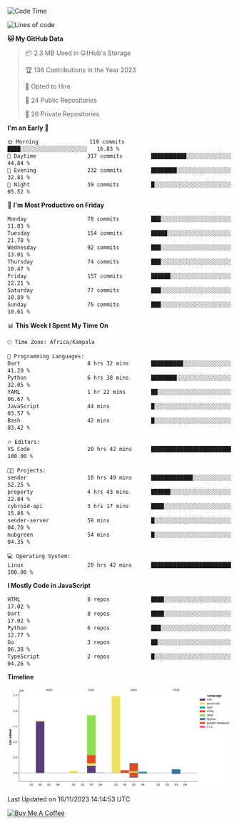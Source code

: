 <!--START_SECTION:waka-->
![Code Time](http://img.shields.io/badge/Code%20Time-223%20hrs%2025%20mins-blue)

![Lines of code](https://img.shields.io/badge/From%20Hello%20World%20I%27ve%20Written-6.6%20million%20lines%20of%20code-blue)

**🐱 My GitHub Data** 

> 📦 2.3 MB Used in GitHub's Storage 
 > 
> 🏆 136 Contributions in the Year 2023
 > 
> 💼 Opted to Hire
 > 
> 📜 24 Public Repositories 
 > 
> 🔑 26 Private Repositories 
 > 
**I'm an Early 🐤** 

```text
🌞 Morning                119 commits         ████░░░░░░░░░░░░░░░░░░░░░   16.83 % 
🌆 Daytime                317 commits         ███████████░░░░░░░░░░░░░░   44.84 % 
🌃 Evening                232 commits         ████████░░░░░░░░░░░░░░░░░   32.81 % 
🌙 Night                  39 commits          █░░░░░░░░░░░░░░░░░░░░░░░░   05.52 % 
```
📅 **I'm Most Productive on Friday** 

```text
Monday                   78 commits          ███░░░░░░░░░░░░░░░░░░░░░░   11.03 % 
Tuesday                  154 commits         █████░░░░░░░░░░░░░░░░░░░░   21.78 % 
Wednesday                92 commits          ███░░░░░░░░░░░░░░░░░░░░░░   13.01 % 
Thursday                 74 commits          ███░░░░░░░░░░░░░░░░░░░░░░   10.47 % 
Friday                   157 commits         ██████░░░░░░░░░░░░░░░░░░░   22.21 % 
Saturday                 77 commits          ███░░░░░░░░░░░░░░░░░░░░░░   10.89 % 
Sunday                   75 commits          ███░░░░░░░░░░░░░░░░░░░░░░   10.61 % 
```


📊 **This Week I Spent My Time On** 

```text
🕑︎ Time Zone: Africa/Kampala

💬 Programming Languages: 
Dart                     8 hrs 32 mins       ██████████░░░░░░░░░░░░░░░   41.20 % 
Python                   6 hrs 38 mins       ████████░░░░░░░░░░░░░░░░░   32.05 % 
YAML                     1 hr 22 mins        ██░░░░░░░░░░░░░░░░░░░░░░░   06.67 % 
JavaScript               44 mins             █░░░░░░░░░░░░░░░░░░░░░░░░   03.57 % 
Bash                     42 mins             █░░░░░░░░░░░░░░░░░░░░░░░░   03.42 % 

🔥 Editors: 
VS Code                  20 hrs 42 mins      █████████████████████████   100.00 % 

🐱‍💻 Projects: 
sender                   10 hrs 49 mins      █████████████░░░░░░░░░░░░   52.25 % 
property                 4 hrs 43 mins       ██████░░░░░░░░░░░░░░░░░░░   22.84 % 
cybroid-api              3 hrs 17 mins       ████░░░░░░░░░░░░░░░░░░░░░   15.86 % 
sender-server            58 mins             █░░░░░░░░░░░░░░░░░░░░░░░░   04.70 % 
mubgreen                 54 mins             █░░░░░░░░░░░░░░░░░░░░░░░░   04.35 % 

💻 Operating System: 
Linux                    20 hrs 42 mins      █████████████████████████   100.00 % 
```

**I Mostly Code in JavaScript** 

```text
HTML                     8 repos             ████░░░░░░░░░░░░░░░░░░░░░   17.02 % 
Dart                     8 repos             ████░░░░░░░░░░░░░░░░░░░░░   17.02 % 
Python                   6 repos             ███░░░░░░░░░░░░░░░░░░░░░░   12.77 % 
Go                       3 repos             ██░░░░░░░░░░░░░░░░░░░░░░░   06.38 % 
TypeScript               2 repos             █░░░░░░░░░░░░░░░░░░░░░░░░   04.26 % 
```



**Timeline**

![Lines of Code chart](https://raw.githubusercontent.com/drexhacker/drexhacker/main/assets/bar_graph.png)


 Last Updated on 16/11/2023 14:14:53 UTC
<!--END_SECTION:waka-->

<a href="https://www.buymeacoffee.com/drexsoftorg" target="_blank"><img src="https://www.buymeacoffee.com/assets/img/custom_images/orange_img.png" alt="Buy Me A Coffee" style="height: 41px !important;width: 174px !important;box-shadow: 0px 3px 2px 0px rgba(190, 190, 190, 0.5) !important;-webkit-box-shadow: 0px 3px 2px 0px rgba(190, 190, 190, 0.5) !important;" ></a>


<!---
drexhacker/drexhacker is a ✨ special ✨ repository because its `README.md` (this file) appears on your GitHub profile.
You can click the Preview link to take a look at your changes.
--->
